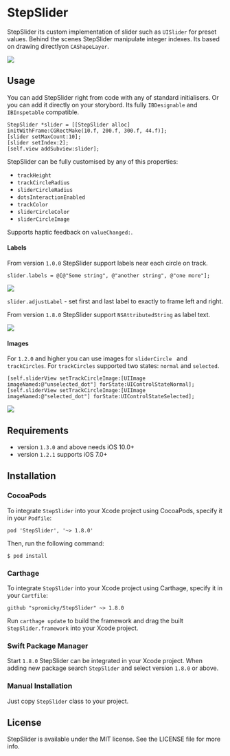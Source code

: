 # StepSlider

StepSlider its custom implementation of slider such as `UISlider` for preset values. Behind the scenes StepSlider manipulate integer indexes. Its based on drawing directlyon `CAShapeLayer`. 

![](screenshots/example.gif)

## Usage

You can add StepSlider right from code with any of standard initialisers. Or you can add it directly on your storybord. Its fully `IBDesignable` and `IBInspetable` compatible.

```objc
StepSlider *slider = [[StepSlider alloc] initWithFrame:CGRectMake(10.f, 200.f, 300.f, 44.f)];
[slider setMaxCount:10];
[slider setIndex:2];
[self.view addSubview:slider];
```

StepSlider can be fully customised by any of this properties:

- `trackHeight`
- `trackCircleRadius`
- `sliderCircleRadius`
- `dotsInteractionEnabled`
- `trackColor`
- `sliderCircleColor`
- `sliderCircleImage`

Supports haptic feedback on `valueChanged:`.

#### Labels

From version `1.0.0` StepSlider support labels near each circle on track. 

```objc
slider.labels = @[@"Some string", @"another string", @"one more"];
```

![](screenshots/example_labels.gif)

`slider.adjustLabel` - set first and last label to exactly to frame left and right.

From version `1.8.0` StepSlider support `NSAttributedString` as label text.

![](screenshots/attributedString.png)

#### Images

For `1.2.0` and higher you can use images for `sliderCircle ` and `trackCircles`. For `trackCircles` supported two states: `normal` and `selected`.

```objc
[self.sliderView setTrackCircleImage:[UIImage imageNamed:@"unselected_dot"] forState:UIControlStateNormal];
[self.sliderView setTrackCircleImage:[UIImage imageNamed:@"selected_dot"] forState:UIControlStateSelected];
```

![](screenshots/images.png)

## Requirements

- version `1.3.0` and above needs iOS 10.0+
- version `1.2.1` supports iOS 7.0+

## Installation

### CocoaPods

To integrate `StepSlider` into your Xcode project using CocoaPods, specify it in your `Podfile`:

```
pod 'StepSlider', '~> 1.8.0'
```

Then, run the following command:

```
$ pod install
```

### Carthage

To integrate `StepSlider` into your Xcode project using Carthage, specify it in your `Cartfile`:

```
github "spromicky/StepSlider" ~> 1.8.0
```

Run `carthage update` to build the framework and drag the built `StepSlider.framework` into your Xcode project.

### Swift Package Manager

Start `1.8.0` StepSlider can be integrated in your Xcode project. When adding new package search `StepSlider` and select version `1.8.0` or above.

### Manual Installation

Just copy `StepSlider` class to your project.

## License

StepSlider is available under the MIT license. See the LICENSE file for more info.
